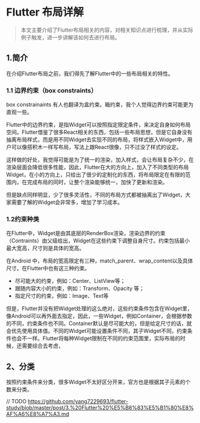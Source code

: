 # Flutter 布局详解

> 本文主要介绍了Flutter布局相关的内容，对相关知识点进行梳理，并从实际例子触发，进一步讲解该如何去进行布局。

## 1.简介

在介绍Flutter布局之前，我们得先了解Flutter中的一些布局相关的特性。

### 1.1 边界约束（box constraints）

box constrainaints 有人也翻译为盒约束。箱约束，我个人觉得边界约束可能更为直观一些。  

Flutter中的边界约束，是指Widget可以按照指定限定条件，来决定自身如何布局空间。Flutter借鉴了很多React相关的东西，包括一些布局思想，但是它自身没有抽离布局样式，而是用不同Widget去实现不同的布局，将样式嵌入Widget中，用户可以像搭积木一样写布局，写法上跟React很像，只不过没了样式的设定。

这样做的好处，我觉得可能是为了统一的渲染，加入样式，会让布局复杂不少，在渲染层面会降低很多性能，因此，Flutter在大的方向上，加入了不同类型的布局Widget，在小的方向上，只给出了很少的定制化的东西，将布局限定在有限的范围内，在完成布局的同时，让整个渲染能够统一，加快了更新和渲染。

但是缺点同样明显，少了很多灵活性，不同的布局方式都被抽离出了Widget，大家需要了解的Widget会非常多，增加了学习成本。

### 1.2约束种类

在Flutter中，Widget是由其底层的RenderBox渲染，渲染边界的约束（Contraints）由父级给出，Widget在这些约束下调整自身尺寸。约束包括最小最大宽高，尺寸则是具体的宽高。

在Android 中，布局的宽高限定有三种，match_parent、wrap_content以及具体尺寸。在Flutter中也有这三种约束。

* 尽可能大的约束，例如：Center、ListView等；
* 跟随内容大小的约束，例如：Transform、Opacity 等；
* 指定尺寸的约束，例如：Image、Text等

但是，Flutter并没有把Widget处理的这么绝对，这些约束条件包含在Widget里，像Android可以再外面去指定，因此，一些Widget，例如Container，会根据参数的不同，约束条件也不同。Container默认是尽可能大的，但是给定尺寸的话，就会优先使用具体值。不同的Widget可能设置条件不同，其子Widget不同，约束条件也会不一样。Flutter将每种Widget限制在不同的约束范围里，实际布局的时候，还需要综合去考虑，

## 2、分类

按照约束条件来分类，很多Widget不太好区分开来，官方也是根据其子元素的个数来分类。

// TODO  https://github.com/yang7229693/flutter-study/blob/master/post/3.%20Flutter%20%E5%B8%83%E5%B1%80%E8%AF%A6%E8%A7%A3.md






